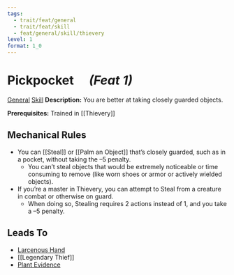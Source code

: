 ```yaml
---
tags:
  - trait/feat/general
  - trait/feat/skill
  - feat/general/skill/thievery
level: 1
format: 1_0
---
```

# Pickpocket &emsp;*(Feat 1)*

[General](General.md "Feat Trait") [Skill](Skill.md "Feat Trait") 
**Description:** You are better at taking closely guarded objects.

**Prerequisites:** Trained in [[Thievery]]

## Mechanical Rules

- You can [[Steal]] or [[Palm an Object]] that’s closely guarded, such as in a pocket, without taking the –5 penalty.
	- You can’t steal objects that would be extremely noticeable or time consuming to remove (like worn shoes or armor or actively wielded objects).
- If you’re a master in Thievery, you can attempt to Steal from a creature in combat or otherwise on guard.
	- When doing so, Stealing requires 2 actions instead of 1, and you take a –5 penalty.

## Leads To

- [Larcenous Hand](https://2e.aonprd.com/Feats.aspx?ID=3384)
- [[Legendary Thief]]
- [Plant Evidence](https://2e.aonprd.com/Feats.aspx?ID=4918)